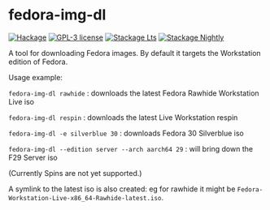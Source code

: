 # fedora-img-dl

[![Hackage](https://img.shields.io/hackage/v/fedora-img-dl.svg)](https://hackage.haskell.org/package/fedora-img-dl)
[![GPL-3 license](https://img.shields.io/badge/license-GPL--3-blue.svg)](LICENSE)
[![Stackage Lts](http://stackage.org/package/fedora-img-dl/badge/lts)](http://stackage.org/lts/package/fedora-img-dl)
[![Stackage Nightly](http://stackage.org/package/fedora-img-dl/badge/nightly)](http://stackage.org/nightly/package/fedora-img-dl)

A tool for downloading Fedora images.
By default it targets the Workstation edition of Fedora.

Usage example:

`fedora-img-dl rawhide` : downloads the latest Fedora Rawhide Workstation Live iso

`fedora-img-dl respin` : downloads the latest Live Workstation respin

`fedora-img-dl -e silverblue 30` : downloads Fedora 30 Silverblue iso

`fedora-img-dl --edition server --arch aarch64 29` : will bring down the F29 Server iso

(Currently Spins are not yet supported.)

A symlink to the latest iso is also created:
eg for rawhide it might be `Fedora-Workstation-Live-x86_64-Rawhide-latest.iso`.
